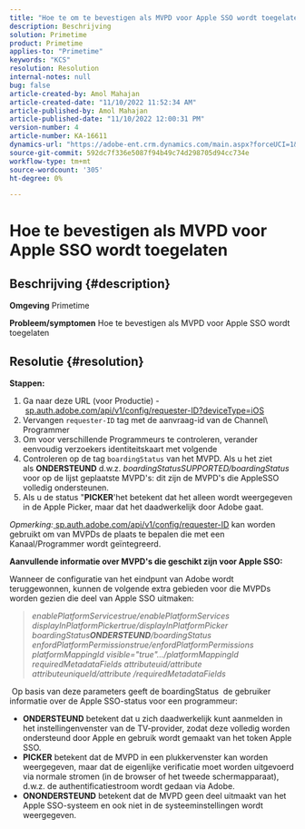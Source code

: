 ```yaml
---
title: "Hoe te om te bevestigen als MVPD voor Apple SSO wordt toegelaten"
description: Beschrijving
solution: Primetime
product: Primetime
applies-to: "Primetime"
keywords: "KCS"
resolution: Resolution
internal-notes: null
bug: false
article-created-by: Amol Mahajan
article-created-date: "11/10/2022 11:52:34 AM"
article-published-by: Amol Mahajan
article-published-date: "11/10/2022 12:00:31 PM"
version-number: 4
article-number: KA-16611
dynamics-url: "https://adobe-ent.crm.dynamics.com/main.aspx?forceUCI=1&pagetype=entityrecord&etn=knowledgearticle&id=bf3d7b27-ee60-ed11-9561-6045bd006268"
source-git-commit: 592dc7f336e5087f94b49c74d298705d94cc734e
workflow-type: tm+mt
source-wordcount: '305'
ht-degree: 0%

---
```


# Hoe te bevestigen als MVPD voor Apple SSO wordt toegelaten

## Beschrijving {#description}

<b>Omgeving</b>
Primetime


<b>Probleem/symptomen</b>
Hoe te bevestigen als MVPD voor Apple SSO wordt toegelaten


## Resolutie {#resolution}

<b>Stappen:</b>
1. Ga naar deze URL (voor Productie) - [sp.auth.adobe.com/api/v1/config/requester-ID?deviceType=iOS](http://sp.auth.adobe.com/api/v1/config/ABC?deviceType=iOS)
2. Vervangen `requester-ID` tag met de aanvraag-id van de Channel\ Programmer
3. Om voor verschillende Programmeurs te controleren, verander eenvoudig verzoekers identiteitskaart met volgende
4. Controleren op de tag `boardingStatus` van<b> </b>het MVPD. Als u het ziet als <b>ONDERSTEUND</b> d.w.z. *boardingStatusSUPPORTED/boardingStatus* voor op de lijst geplaatste MVPD&#39;s: dit zijn de MVPD&#39;s die AppleSSO volledig ondersteunen.
5. Als u de status &quot;<b>PICKER</b>&#39;het betekent dat het alleen wordt weergegeven in de Apple Picker, maar dat het daadwerkelijk door Adobe gaat.


*Opmerking:*[ sp.auth.adobe.com/api/v1/config/requester-ID](http://sp.auth.adobe.com/api/v1/config/ABC?deviceType=iOS) kan worden gebruikt om van MVPDs de plaats te bepalen die met een Kanaal/Programmer wordt geïntegreerd.

<b>Aanvullende informatie over MVPD&#39;s die geschikt zijn voor Apple SSO:</b>

Wanneer de configuratie van het eindpunt van Adobe wordt teruggewonnen, kunnen de volgende extra gebieden voor die MVPDs worden gezien die deel van Apple SSO uitmaken:


> *enablePlatformServicestrue/enablePlatformServices
> displayInPlatformPickertrue/displayInPlatformPicker
> boardingStatus<b>ONDERSTEUND</b>/boardingStatus
> enfordPlatformPermissionstrue/enfordPlatformPermissions
> platformMappingId visible=&quot;true&quot;.../platformMappingId
> requiredMetadataFields
> attributeuid/attribute
> attributeuniqueId/attribute
> /requiredMetadataFields*


&#x200B; Op basis van deze parameters geeft de boardingStatus &#x200B; de gebruiker informatie over de Apple SSO-status voor een programmeur:

- <b>ONDERSTEUND</b>&#x200B; betekent dat u zich daadwerkelijk kunt aanmelden in het instellingenvenster van de TV-provider, zodat deze volledig worden ondersteund door Apple en gebruik wordt gemaakt van het token Apple SSO.
- <b>PICKER</b>&#x200B; betekent dat de MVPD in een plukkervenster kan worden weergegeven, maar dat de eigenlijke verificatie moet worden uitgevoerd via normale stromen (in de browser of het tweede schermapparaat), d.w.z. de authentificatiestroom wordt gedaan via Adobe.
- <b>ONONDERSTEUND</b>&#x200B; betekent dat de MVPD geen deel uitmaakt van het Apple SSO-systeem en ook niet in de systeeminstellingen wordt weergegeven.



